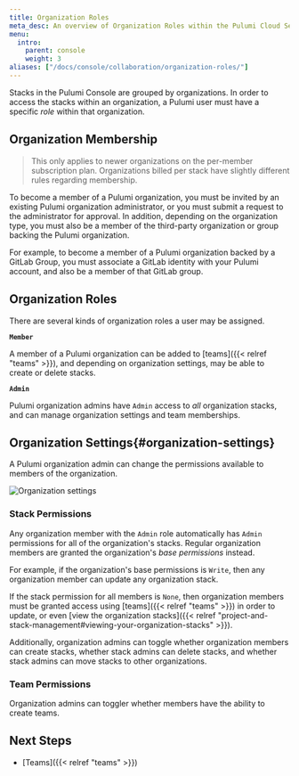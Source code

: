 ```yaml
---
title: Organization Roles
meta_desc: An overview of Organization Roles within the Pulumi Cloud Service.
menu:
  intro:
    parent: console
    weight: 3
aliases: ["/docs/console/collaboration/organization-roles/"]
---
```


Stacks in the Pulumi Console are grouped by organizations. In order to access the
stacks within an organization, a Pulumi user must have a specific _role_ within that
organization.

## Organization Membership

> This only applies to newer organizations on the per-member subscription plan.
> Organizations billed per stack have slightly different rules regarding membership.

To become a member of a Pulumi organization, you must be invited by an existing Pulumi
organization administrator, or you must submit a request to the administrator for approval. In addition, depending on the organization type, you must also be a member of the third-party organization or group backing the Pulumi organization.

For example, to become a member of a Pulumi organization backed by a GitLab Group,
you must associate a GitLab identity with your Pulumi account, and also
be a member of that GitLab group.

## Organization Roles

There are several kinds of organization roles a user may be assigned.

**`Member`**

A member of a Pulumi organization can be added to [teams]({{< relref "teams" >}}), and
depending on organization settings, may be able to create or delete stacks.

**`Admin`**

Pulumi organization admins have `Admin` access to _all_ organization stacks,
and can manage organization settings and team memberships.

## Organization Settings{#organization-settings}

A Pulumi organization admin can change
the permissions available to members of the organization.

![Organization settings](/images/docs/reference/service/org-settings-card.png)

### Stack Permissions

Any organization member with the `Admin` role automatically has `Admin`
permissions for all of the organization's stacks. Regular organization members
are granted the organization's _base permissions_ instead.

For example, if the organization's base permissions is `Write`, then
any organization member can update any organization stack.

If the stack permission for all members is `None`, then organization members must be
granted access using [teams]({{< relref "teams" >}}) in order to update, or even [view the organization
stacks]({{< relref "project-and-stack-management#viewing-your-organization-stacks" >}}).

Additionally, organization admins can toggle whether organization members can create stacks, whether
stack admins can delete stacks, and whether stack admins can move stacks to other organizations.

### Team Permissions

Organization admins can toggler whether members have the ability to create teams.

## Next Steps

* [Teams]({{< relref "teams" >}})
